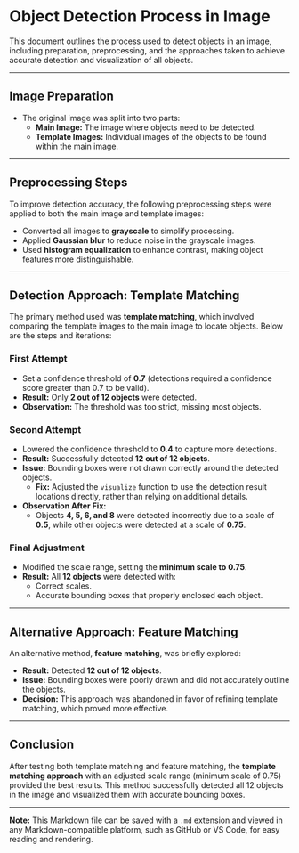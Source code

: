 # Object Detection Process in Image

This document outlines the process used to detect objects in an image, including preparation, preprocessing, and the approaches taken to achieve accurate detection and visualization of all objects.

---

## Image Preparation
- The original image was split into two parts:
  - **Main Image:** The image where objects need to be detected.
  - **Template Images:** Individual images of the objects to be found within the main image.

---

## Preprocessing Steps
To improve detection accuracy, the following preprocessing steps were applied to both the main image and template images:
- Converted all images to **grayscale** to simplify processing.
- Applied **Gaussian blur** to reduce noise in the grayscale images.
- Used **histogram equalization** to enhance contrast, making object features more distinguishable.

---

## Detection Approach: Template Matching
The primary method used was **template matching**, which involved comparing the template images to the main image to locate objects. Below are the steps and iterations:

### First Attempt
- Set a confidence threshold of **0.7** (detections required a confidence score greater than 0.7 to be valid).
- **Result:** Only **2 out of 12 objects** were detected.
- **Observation:** The threshold was too strict, missing most objects.

### Second Attempt
- Lowered the confidence threshold to **0.4** to capture more detections.
- **Result:** Successfully detected **12 out of 12 objects**.
- **Issue:** Bounding boxes were not drawn correctly around the detected objects.
  - **Fix:** Adjusted the `visualize` function to use the detection result locations directly, rather than relying on additional details.
- **Observation After Fix:**
  - Objects **4, 5, 6, and 8** were detected incorrectly due to a scale of **0.5**, while other objects were detected at a scale of **0.75**.

### Final Adjustment
- Modified the scale range, setting the **minimum scale to 0.75**.
- **Result:** All **12 objects** were detected with:
  - Correct scales.
  - Accurate bounding boxes that properly enclosed each object.

---

## Alternative Approach: Feature Matching
An alternative method, **feature matching**, was briefly explored:
- **Result:** Detected **12 out of 12 objects**.
- **Issue:** Bounding boxes were poorly drawn and did not accurately outline the objects.
- **Decision:** This approach was abandoned in favor of refining template matching, which proved more effective.

---

## Conclusion
After testing both template matching and feature matching, the **template matching approach** with an adjusted scale range (minimum scale of 0.75) provided the best results. This method successfully detected all 12 objects in the image and visualized them with accurate bounding boxes.

---

**Note:** This Markdown file can be saved with a `.md` extension and viewed in any Markdown-compatible platform, such as GitHub or VS Code, for easy reading and rendering.